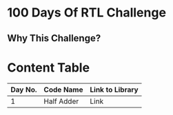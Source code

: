 # 100 Days Of RTL Challenge

**Why This Challenge?**
---

# Content Table
|Day No.|Code Name|Link to Library|
|----|-----|-------| 
|1|Half Adder|Link| 
